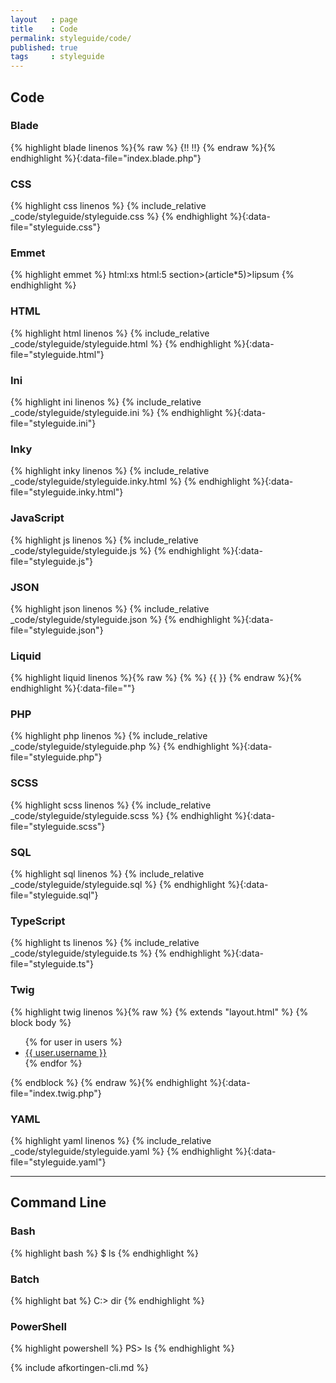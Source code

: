 ```yaml
---
layout   : page
title    : Code
permalink: styleguide/code/
published: true
tags     : styleguide
---
```


Code
----

### Blade

{% highlight blade linenos %}{% raw %}
{!! !!}
{% endraw %}{% endhighlight %}{:data-file="index.blade.php"}

### CSS

{% highlight css linenos %}
{% include_relative _code/styleguide/styleguide.css %}
{% endhighlight %}{:data-file="styleguide.css"}

### Emmet

{% highlight emmet %}
html:xs
html:5
section>(article*5)>lipsum
{% endhighlight %}

### HTML

{% highlight html linenos %}
{% include_relative _code/styleguide/styleguide.html %}
{% endhighlight %}{:data-file="styleguide.html"}

### Ini

{% highlight ini linenos %}
{% include_relative _code/styleguide/styleguide.ini %}
{% endhighlight %}{:data-file="styleguide.ini"}

### Inky

{% highlight inky linenos %}
{% include_relative _code/styleguide/styleguide.inky.html %}
{% endhighlight %}{:data-file="styleguide.inky.html"}

### JavaScript

{% highlight js linenos %}
{% include_relative _code/styleguide/styleguide.js %}
{% endhighlight %}{:data-file="styleguide.js"}

### JSON

{% highlight json linenos %}
{% include_relative _code/styleguide/styleguide.json %}
{% endhighlight %}{:data-file="styleguide.json"}

### Liquid

{% highlight liquid linenos %}{% raw %}
{% %}
{{ }}
{% endraw %}{% endhighlight %}{:data-file=""}

### PHP

{% highlight php linenos %}
{% include_relative _code/styleguide/styleguide.php %}
{% endhighlight %}{:data-file="styleguide.php"}

### SCSS

{% highlight scss linenos %}
{% include_relative _code/styleguide/styleguide.scss %}
{% endhighlight %}{:data-file="styleguide.scss"}

### SQL

{% highlight sql linenos %}
{% include_relative _code/styleguide/styleguide.sql %}
{% endhighlight %}{:data-file="styleguide.sql"}

### TypeScript

{% highlight ts linenos %}
{% include_relative _code/styleguide/styleguide.ts %}
{% endhighlight %}{:data-file="styleguide.ts"}

### Twig

{% highlight twig linenos %}{% raw %}
{% extends "layout.html" %}
{% block body %}
  <ul>
  {% for user in users %}
    <li><a href="{{ user.url }}">{{ user.username }}</a></li>
  {% endfor %}
  </ul>
{% endblock %}
{% endraw %}{% endhighlight %}{:data-file="index.twig.php"}

### YAML

{% highlight yaml linenos %}
{% include_relative _code/styleguide/styleguide.yaml %}
{% endhighlight %}{:data-file="styleguide.yaml"}

---

Command Line
------------

### Bash

{% highlight bash %}
$ ls
{% endhighlight %}

### Batch

{% highlight bat %}
C:\> dir
{% endhighlight %}

### PowerShell

{% highlight powershell %}
PS> ls
{% endhighlight %}


{% include afkortingen-cli.md %}